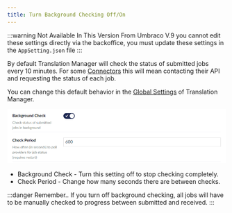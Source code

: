 ```yaml
---
title: Turn Background Checking Off/On
---
```


:::warning Not Available In This Version
From Umbraco V.9 you cannot edit these settings directly via the backoffice, you must update these settings in the `AppSetting.json` file
:::

By default Translation Manager will check the status of submitted jobs every 10 minutes. For some [Connectors](../reference/fundementals/connector) this will mean contacting their API and requesting the status of each job. 

You can change this default behavior in the [Global Settings](../reference/global) of Translation Manager.

![Background settings](background.png)


- Background Check - Turn this setting off to stop checking completely.
- Check Period - Change how many seconds there are between checks.


:::danger Remember..
If you turn off background checking, all jobs will have to be manually checked to progress between submitted and received.
:::

  